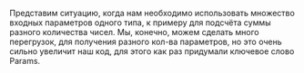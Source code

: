 Представим ситуацию, когда нам необходимо использовать множество входных параметров одного типа, к примеру для подсчёта суммы разного количества чисел. Мы, конечно, можем сделать много перегрузок, для получения разного кол-ва параметров, но это очень сильно увеличит наш код, для этого как раз придумали ключевое слово Params.